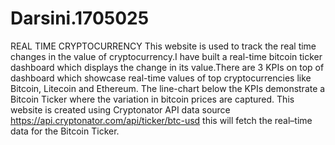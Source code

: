# Darsini.1705025
REAL TIME CRYPTOCURRENCY
This website is used to track the real time changes in the value of cryptocurrency.I have built a real-time bitcoin ticker dashboard which displays the change in its value.There are  3 KPIs on top of dashboard which showcase real-time values of top cryptocurrencies like Bitcoin, Litecoin and Ethereum. The line-chart below the KPIs demonstrate a Bitcoin Ticker where the variation in bitcoin prices are captured.
This website is created using  Cryptonator API data source https://api.cryptonator.com/api/ticker/btc-usd this will fetch the real–time data for the Bitcoin Ticker.
